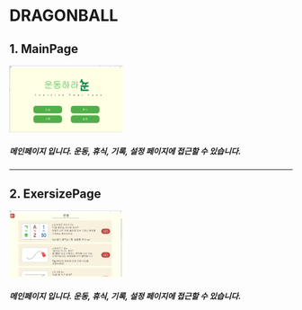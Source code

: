 # DRAGONBALL

## 1. MainPage
<img src="/readmeFile/main.png" width="40%" height="30%" title="px(픽셀) 크기 설정" alt="RubberDuck"></img>
   
##### 메인페이지 입니다. 운동, 휴식, 기록, 설정 페이지에 접근할 수 있습니다.   

***

## 2. ExersizePage
<img src="/readmeFile/exersize.png" width="40%" height="30%" title="px(픽셀) 크기 설정" alt="RubberDuck"></img>
   
##### 메인페이지 입니다. 운동, 휴식, 기록, 설정 페이지에 접근할 수 있습니다.   

